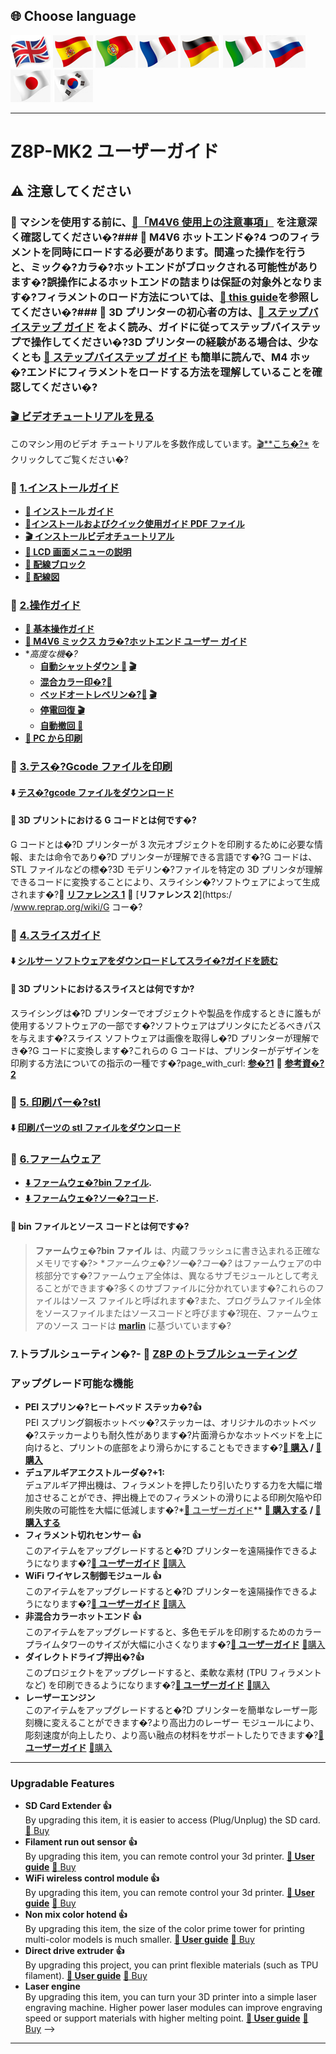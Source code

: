 ## <a id="choose-language">:globe_with_meridians: Choose language </a>
[![](./lanpic/EN.png)](https://github.com/ZONESTAR3D/Z8P/blob/main/Z8P-MK2/readme.md)
[![](./lanpic/ES.png)](https://github.com/ZONESTAR3D/Z8P/blob/main/Z8P-MK2/readme-es.md)
[![](./lanpic/PT.png)](https://github.com/ZONESTAR3D/Z8P/blob/main/Z8P-MK2/readme-pt.md)
[![](./lanpic/FR.png)](https://github.com/ZONESTAR3D/Z8P/blob/main/Z8P-MK2/readme-fr.md)
[![](./lanpic/DE.png)](https://github.com/ZONESTAR3D/Z8P/blob/main/Z8P-MK2/readme-de.md)
[![](./lanpic/IT.png)](https://github.com/ZONESTAR3D/Z8P/blob/main/Z8P-MK2/readme-it.md)
[![](./lanpic/RU.png)](https://github.com/ZONESTAR3D/Z8P/blob/main/Z8P-MK2/readme-ru.md)
[![](./lanpic/JP.png)](https://github.com/ZONESTAR3D/Z8P/blob/main/Z8P-MK2/readme-jp.md)
[![](./lanpic/KR.png)](https://github.com/ZONESTAR3D/Z8P/blob/main/Z8P-MK2/readme-kr.md)
<!-- [![](./lanpic/SA.png)](https://github.com/ZONESTAR3D/Z8P/blob/main/Z8P-MK2/readme-ar.md) -->

-----
# Z8P-MK2 ユーザーガイド
## :warning: 注意してください
### :loudspeaker: マシンを使用する前に、[:book:「M4V6 使用上の注意事項」](https://github.com/ZONESTAR3D/Upgrade-kit-guide/blob/main/HOTEND/M4/M4_V6/M4V6_Precaution.md) を注意深く確認してください�?### :loudspeaker: M4V6 ホットエンド�?4 つのフィラメントを同時にロードする必要があります。間違った操作を行うと、ミック�?カラ�?ホットエンドがブロックされる可能性があります�?誤操作によるホットエンドの詰まりは保証の対象外となります�?フィラメントのロード方法については、[:book: this guide](https://github.com/ZONESTAR3D/Z8P/blob/main/Z8P-MK2/2-Operation_Guide/readme.md#load-filaments)を参照してください�?### :loudspeaker: 3D プリンターの初心者の方は、[:book: ステップバイステップ ガイド][step_by_step_guide] をよく読み、ガイドに従ってステップバイステップで操作してください�?3D プリンターの経験がある場合は、少なくとも [:book: ステップバイステップ ガイド][step_by_step_guide] も簡単に読んで、M4 ホッ�?エンドにフィラメントをロードする方法を理解していることを確認してください�?
### [:clapper: ビデオチュートリアルを見る](https://github.com/ZONESTAR3D/Z8P/blob/main/Z8P-MK2/6-VideoTutorial)
このマシン用のビデオ チュートリアルを多数作成しています。[:clapper:**こち�?*](https://github.com/ZONESTAR3D/Z8P/blob/main/Z8P-MK2/6-VideoTutorial) をクリックしてご覧ください�?
### :file_folder: [1.インストールガイド][INSTALLATION]
- **[:book: インストール ガイド][INSTALLATION]**
- **[:blue_book:インストールおよびクイック使用ガイド PDF ファイル](https://github.com/ZONESTAR3D/Z8P/tree/main/Z8P-MK2/Z8PMK2_installation_and_quick_use_guide.pdf)**
- **[:clapper: インストールビデオチュートリアル](https://youtu.be/-oieO7U0LCc)**
- **[:book: LCD 画面メニューの説明][LCD_MENU]**
- **[:art: 配線ブロック](https://github.com/ZONESTAR3D/Z8P/tree/main/Z8P-MK2/1-Installation_Guide/Z8PMK2_Wiring_Block.jpg)**
- **[:art: 配線図](https://github.com/ZONESTAR3D/Z8P/tree/main/Z8P-MK2/1-Installation_Guide/Z8PM4-MK2_Wiring_Diagram.jpg)**

### :file_folder: [2.操作ガイド][Operation_Guide]
- **[:book: 基本操作ガイド][Operation_Guide]**
- **[:book: M4V6 ミックス カラ�?ホットエンド ユーザー ガイド][M4V6_Guide]**
- **高度な機�?*
   - **[自動シャットダウン :book:][auto_shutdown] [:clapper:](https://youtu.be/SJLpmJL-tG4)**
   - **[混合カラー印�?:book:][mix_color]**
   - **[ベッドオートレベリン�?:book:][auto_leveling] [:clapper:](https://youtu.be/Zoyl6PybsUk)**
   - **[停電回復 :clapper:](https://youtu.be/f-PpasByiiE)**
   - **[自動撤回 :book:][Auto_Retraction]**
- **[:book: PC から印刷][PrintFromPC]**
  
### :file_folder: [3.テス�?Gcode ファイルを印刷][Test_gcode]
#### :arrow_down: [テス�?gcode ファイルをダウンロード][Test_gcode]
#### :pencil: 3D プリントにおける G コードとは何です�?
G コードとは�?D プリンターが 3 次元オブジェクトを印刷するために必要な情報、または命令であり�?D プリンターが理解できる言語です�?G コードは、STL ファイルなどの標�?3D モデリン�?ファイルを特定の 3D プリンタが理解できるコードに変換することにより、スライシン�?ソフトウェアによって生成されます�?:page_with_curl: [**リファレンス 1**](https://beginner3dprinting.com/what-is-g-code-in-3d-printing/) :page_with_curl: [**リファレンス 2**](https:/ /www.reprap.org/wiki/G コー�?


### :file_folder: [4.スライスガイド][Slicing_Guide_Z8P]
#### :arrow_down: [シルサー ソフトウェアをダウンロードしてスライ�?ガイドを読む][Slicing_Guide_Z8P]
#### :pencil: 3D プリントにおけるスライスとは何ですか?
スライシングは�?D プリンターでオブジェクトや製品を作成するときに誰もが使用するソフトウェアの一部です�?ソフトウェアはプリンタにたどるべきパスを与えます�?スライス ソフトウェアは画像を取得し�?D プリンターが理解でき�?G コードに変換します�?これらの G コードは、プリンターがデザインを印刷する方法についての指示の一種です�?page_with_curl: [**参�?1**](https://loveandrobots.com/what-is-slicing-in-3d-printing/) :page_with_curl: [**参考資�?2**](https://en.wikipedia.org/wiki/Slicer_(3D_printing))


### :file_folder: [5. 印刷パー�?stl][PrintParts]
#### :arrow_down: [印刷パーツの stl ファイルをダウンロード][PrintParts]

### :link: [6.ファームウェア](https://github.com/ZONESTAR3D/Firmware/tree/master/Z8/Z8P/Z8PM4Pro-MK2)
- **[:arrow_down: ファームウェ�?bin ファイル](https://github.com/ZONESTAR3D/Firmware/tree/master/Z8/Z8P/Z8PM4Pro-MK2).**
- **[:arrow_down: ファームウェ�?ソー�?コード](https://github.com/ZONESTAR3D/source-code-for-3d-printer).**
#### :pencil: bin ファイルとソース コードとは何です�?
> **ファームウェ�?bin ファイル** は、内蔵フラッシュに書き込まれる正確なメモリです�?> **ファームウェ�?ソー�?コー�?* はファームウェアの中核部分です�?ファームウェア全体は、異なるサブモジュールとして考えることができます�?多くのサブファイルに分かれています�?これらのファイルはソース ファイルと呼ばれます�?また、プログラムファイル全体をソースファイルまたはソースコードと呼びます�?現在、ファームウェアのソース コードは [**marlin**](https://www.marlinfw.org) に基づいています�?
### 7.トラブルシューティン�?- :book: [**Z8P のトラブルシューティング**](https://github.com/ZONESTAR3D/Z8P/tree/main/Z8P_FAQ/readme.md)

### アップグレード可能な機能
- **PEI スプリン�?ヒートベッド ステッカ�?:+1:**      
PEI スプリング鋼板ホットベッ�?ステッカーは、オリジナルのホットベッ�?ステッカーよりも耐久性があります�?片面滑らかなホットベッドを上に向けると、プリントの底部をより滑らかにすることもできます�?**[:gift: 購入](http://bit.ly/3GbI9Sr) / [:gift: 購入](https://bit.ly/3VkmXOi)**
- **デュアルギアエクストルーダ�?+1:**     
デュアルギア押出機は、フィラメントを押したり引いたりする力を大幅に増加させることができ、押出機上でのフィラメントの滑りによる印刷欠陥や印刷失敗の可能性を大幅に低減します�?*[:book: ユーザーガイド](https://bit.ly/UM_BMG)** **[:gift: 購入する](https://bit.ly/46Vyd9H) / [:gift: 購入する](https://bit.ly/AE_4xBMG)**   
- **フィラメント切れセンサー :+1:**    
このアイテムをアップグレードすると�?D プリンターを遠隔操作できるようになります�?**[:book: ユーザーガイド][guide_FROD]** [:gift:購入](https://www.aliexpress.com/item/4001309957376.html)
- **WiFi ワイヤレス制御モジュール :+1:**    
このアイテムをアップグレードすると�?D プリンターを遠隔操作できるようになります�?**[:book: ユーザーガイド][guide_WIFI]** [:gift:購入](https://www.aliexpress.com/item/1005002378551489.html)
- **非混合カラーホットエンド :+1:**    
このアイテムをアップグレードすると、多色モデルを印刷するためのカラープライムタワーのサイズが大幅に小さくなります�?**[:book: ユーザーガイド][guide_E4]** [:gift:購入](https://www.aliexpress.com/item/1005002951777699.html)
- **ダイレクトドライブ押出�?:+1:**    
このプロジェクトをアップグレードすると、柔軟な素材 (TPU フィラメントなど) を印刷できるようになります�?**[:book: ユーザーガイド][guide_DDE]** [:gift:購入](https://www.aliexpress.com/item/1005002847644867.html)
- **レーザーエンジン**    
このアイテムをアップグレードすると�?D プリンターを簡単なレーザー彫刻機に変えることができます�?より高出力のレーザー モジュールにより、彫刻速度が向上したり、より高い融点の材料をサポートしたりできます�?**[:book: ユーザーガイド][guide_Laser]** [:gift:購入](https://www.aliexpress.com/item/1005004908160260.html)

------
### Upgradable Features
- **SD Card Extender :+1:**    
By upgrading this item, it is easier to access (Plug/Unplug) the SD card. [:gift: Buy](https://www.aliexpress.com/item/1005005342958433.html)
- **Filament run out sensor :+1:**    
By upgrading this item, you can remote control your 3d printer. **[:book: User guide][guide_FROD]**  [:gift: Buy](https://www.aliexpress.com/item/4001309957376.html)   
- **WiFi wireless control module  :+1:**    
By upgrading this item, you can remote control your 3d printer. **[:book: User guide][guide_WIFI]** [:gift: Buy](https://www.aliexpress.com/item/1005002378551489.html)    
- **Non mix color hotend  :+1:**   
By upgrading this item, the size of the color prime tower for printing multi-color models is much smaller. **[:book: User guide][guide_E4]** [:gift: Buy](https://www.aliexpress.com/item/1005002951777699.html)   
- **Direct drive extruder :+1:**     
By upgrading this project, you can print flexible materials (such as TPU filament). **[:book: User guide][guide_DDE]** [:gift: Buy](https://www.aliexpress.com/item/1005002847644867.html)    
- **Laser engine**     
By upgrading this item, you can turn your 3D printer into a simple laser engraving machine. Higher power laser modules can improve engraving speed or support materials with higher melting point. **[:book: User guide][guide_Laser]** [:gift: Buy](https://www.aliexpress.com/item/1005004908160260.html)     -->

-----
[step_by_step_guide]: https://github.com/ZONESTAR3D/Z8P/blob/main/Z8P-MK2/step_by_step.md
[INSTALLATION]: https://github.com/ZONESTAR3D/Z8P/tree/main/Z8P-MK2/1-Installation_Guide
[Operation_Guide]: https://github.com/ZONESTAR3D/Z8P/tree/main/Z8P-MK2/2-Operation_Guide
[M4V6_Guide]: https://github.com/ZONESTAR3D/Upgrade-kit-guide/tree/main/HOTEND/M4%20%204-IN-1-OUT%20Mixing%20Color%20Hotend/M4_V6
[Test_gcode]: https://github.com/ZONESTAR3D/Z8P/tree/main/Z8P-MK2/3-TestGcode
[Slicing_Guide_Z8P]: https://github.com/ZONESTAR3D/Z8P/tree/main/Z8P-MK2/4-SlicingGuide
[PrintParts]: https://github.com/ZONESTAR3D/Z8P/tree/main/Z8P-MK2/5-PrintParts/
[LCD_MENU]: https://github.com/ZONESTAR3D/Z8P/tree/main/Z8P-MK2/2-Operation_Guide/DWIN_LCD_screen_Menu_Description
[mix_color]: https://github.com/ZONESTAR3D/Document-and-User-Guide/tree/master/Mixing_Color
[auto_leveling]: https://github.com/ZONESTAR3D/Z8P/tree/main/Z8P-MK2/2-Operation_Guide/Bed_Auto_Leveling
[auto_shutdown]: https://github.com/ZONESTAR3D/Z8P/tree/main/Z8P-MK2/2-Operation_Guide/Auto_Shut_Down
[Auto_Retraction]: https://github.com/ZONESTAR3D/Z8P/tree/main/Z8P-MK2/2-Operation_Guide/Auto_Retraction
[PrintFromPC]: https://github.com/ZONESTAR3D/Z8P/tree/main/Z8P-MK2/2-Operation_Guide/PrintFromPC
[guide_FROD]: https://github.com/ZONESTAR3D/Upgrade-kit-guide/tree/main/FROD
[guide_WIFI]: https://github.com/ZONESTAR3D/Upgrade-kit-guide/tree/main/FROD
[guide_E4]: https://github.com/ZONESTAR3D/Upgrade-kit-guide/tree/main/HOTEND/E4%204-IN-1-OUT%20Non-Mixing%20Color%20Hotend
[guide_DDE]: https://github.com/ZONESTAR3D/Upgrade-kit-guide/tree/main/Direct_Drive_Extrruder
[guide_Laser]: https://github.com/ZONESTAR3D/Upgrade-kit-guide/tree/main/Laser_Engraving
